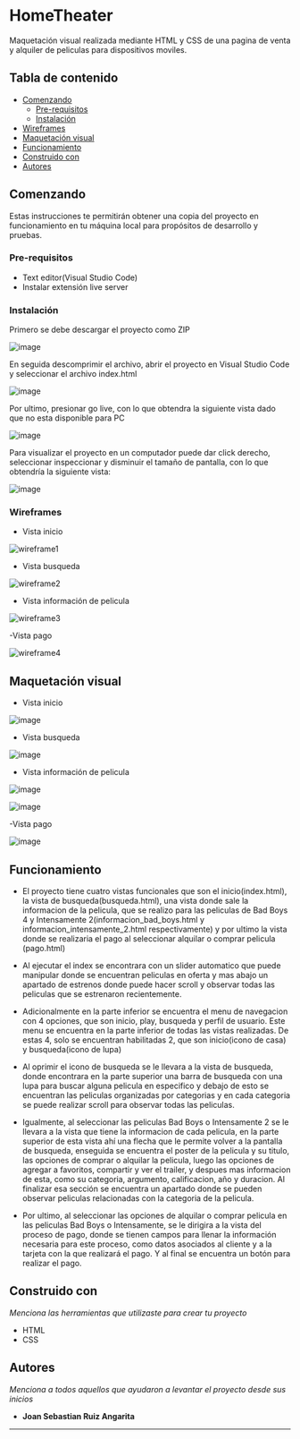 # HomeTheater

Maquetación visual realizada mediante HTML y CSS de una pagina de venta y alquiler de peliculas para dispositivos moviles.


## Tabla de contenido

- [Comenzando](#comenzando)
  * [Pre-requisitos](#pre-requisitos)
  * [Instalación](#instalación)
- [Wireframes](#wireframes)
- [Maquetación visual](#maquetación-visual)
- [Funcionamiento](#funcionamiento)
- [Construido con](#construido-con)
- [Autores](#autores)


## Comenzando

Estas instrucciones te permitirán obtener una copia del proyecto en funcionamiento en tu máquina local para propósitos de desarrollo y pruebas.


### Pre-requisitos

- Text editor(Visual Studio Code)
- Instalar extensión live server

### Instalación

Primero se debe descargar el proyecto como ZIP

![image](https://github.com/JoanSebastianRuiz/HomeTheater/assets/166556013/c2d581a5-4554-4457-8284-3a54b83ba8de)

En seguida descomprimir el archivo, abrir el proyecto en Visual Studio Code y seleccionar el archivo index.html

![image](https://github.com/JoanSebastianRuiz/HomeTheater/assets/166556013/3943f002-b7d8-4f87-9c8e-df2963df8263)

Por ultimo, presionar go live, con lo que obtendra la siguiente vista dado que no esta disponible para PC

![image](https://github.com/JoanSebastianRuiz/HomeTheater/assets/166556013/a212d77f-5916-42f2-b066-3d6f09c93c11)

Para visualizar el proyecto en un computador puede dar click derecho, seleccionar inspeccionar y disminuir el tamaño de pantalla, con lo que obtendría la siguiente vista:

![image](https://github.com/JoanSebastianRuiz/HomeTheater/assets/166556013/c9e168d6-bd29-4554-8753-fc008e1f4de9)


### Wireframes

- Vista inicio

![wireframe1](https://github.com/JoanSebastianRuiz/PROYECTO-FILTRO_RUIZJOAN_ANGARITASEBASTIAN/assets/166556013/542625aa-f8c2-4d98-bf10-6edad5e92c42)

- Vista busqueda

![wireframe2](https://github.com/JoanSebastianRuiz/PROYECTO-FILTRO_RUIZJOAN_ANGARITASEBASTIAN/assets/166556013/c8ecda70-d9a1-4886-8396-01e30f7fc813)

- Vista información de pelicula

![wireframe3](https://github.com/JoanSebastianRuiz/PROYECTO-FILTRO_RUIZJOAN_ANGARITASEBASTIAN/assets/166556013/4bcb0729-1af0-41cd-a311-07b991faa364)

-Vista pago

![wireframe4](https://github.com/JoanSebastianRuiz/PROYECTO-FILTRO_RUIZJOAN_ANGARITASEBASTIAN/assets/166556013/91502b93-04d5-4f53-a43c-f08e76dd05af)



## Maquetación visual

- Vista inicio

![image](https://github.com/JoanSebastianRuiz/HomeTheater/assets/166556013/7b9070e0-87f8-4907-b067-086cae79ad03)

- Vista busqueda

![image](https://github.com/JoanSebastianRuiz/HomeTheater/assets/166556013/a0f40863-10fb-4f2c-bb72-253511aed9a3)

- Vista información de pelicula

![image](https://github.com/JoanSebastianRuiz/HomeTheater/assets/166556013/1c55d804-d51a-4b2f-b0d9-d09332715450)

![image](https://github.com/JoanSebastianRuiz/HomeTheater/assets/166556013/2532b026-55e0-4e4f-8fd9-d353b1fa6226)

-Vista pago

![image](https://github.com/JoanSebastianRuiz/HomeTheater/assets/166556013/ea7862b4-cf96-4316-8e43-7f2221cfb414)


## Funcionamiento

- El proyecto tiene cuatro vistas funcionales que son el inicio(index.html), la vista de busqueda(busqueda.html), una vista donde sale la informacion de la pelicula, que se realizo para las peliculas de Bad Boys 4 y Intensamente 2(informacion_bad_boys.html y informacion_intensamente_2.html respectivamente) y por ultimo la vista donde se realizaria el pago al seleccionar alquilar o comprar pelicula (pago.html)

- Al ejecutar el index se encontrara con un slider automatico que puede manipular donde se encuentran peliculas en oferta y mas abajo un apartado de estrenos donde puede hacer scroll y observar todas las peliculas que se estrenaron recientemente.

- Adicionalmente en la parte inferior se encuentra el menu de navegacion con 4 opciones, que son inicio, play, busqueda y perfil de usuario. Este menu se encuentra en la parte inferior de todas las vistas realizadas. De estas 4, solo se encuentran habilitadas 2, que son inicio(icono de casa) y busqueda(icono de lupa)

- Al oprimir el icono de busqueda se le llevara a la vista de busqueda, donde encontrara en la parte superior una barra de busqueda con una lupa para buscar alguna pelicula en especifico y debajo de esto se encuentran las peliculas organizadas por categorias y en cada categoria se puede realizar scroll para observar todas las peliculas.

- Igualmente, al seleccionar las peliculas Bad Boys o Intensamente 2 se le llevara a la vista que tiene la informacion de cada pelicula, en la parte superior de esta vista ahí una flecha que le permite volver a la pantalla de busqueda, enseguida se encuentra el poster de la pelicula y su titulo, las opciones de comprar o alquilar la pelicula, luego las opciones de agregar a favoritos, compartir y ver el trailer, y despues mas informacion de esta, como su categoria, argumento, calificacion, año y duracion. Al finalizar esa sección se encuentra un apartado donde se pueden observar peliculas relacionadas con la categoria de la pelicula.

- Por ultimo, al seleccionar las opciones de alquilar o comprar pelicula en las peliculas Bad Boys o Intensamente, se le dirigira a la vista del proceso de pago, donde se tienen campos para llenar la información necesaria para este proceso, como datos asociados al cliente y a la tarjeta con la que realizará el pago. Y al final se encuentra un botón para realizar el pago.


## Construido con

_Menciona las herramientas que utilizaste para crear tu proyecto_

* HTML
* CSS


## Autores

_Menciona a todos aquellos que ayudaron a levantar el proyecto desde sus inicios_

* **Joan Sebastian Ruiz Angarita** 

---
